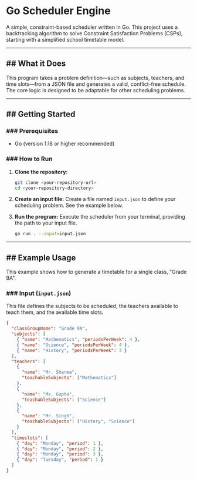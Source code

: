 # Go Scheduler Engine

A simple, constraint-based scheduler written in Go. This project uses a backtracking algorithm to solve Constraint Satisfaction Problems (CSPs), starting with a simplified school timetable model.

---

## ## What it Does

This program takes a problem definition—such as subjects, teachers, and time slots—from a JSON file and generates a valid, conflict-free schedule. The core logic is designed to be adaptable for other scheduling problems.



---

## ## Getting Started

### ### Prerequisites

* Go (version 1.18 or higher recommended)

### ### How to Run

1.  **Clone the repository:**
    ```sh
    git clone <your-repository-url>
    cd <your-repository-directory>
    ```

2.  **Create an input file:**
    Create a file named `input.json` to define your scheduling problem. See the example below.

3.  **Run the program:**
    Execute the scheduler from your terminal, providing the path to your input file.
    ```sh
    go run . --input=input.json
    ```

---

## ## Example Usage

This example shows how to generate a timetable for a single class, "Grade 9A".

### ### Input (`input.json`)

This file defines the subjects to be scheduled, the teachers available to teach them, and the available time slots.

```json
{
  "classGroupName": "Grade 9A",
  "subjects": [
    { "name": "Mathematics", "periodsPerWeek": 4 },
    { "name": "Science", "periodsPerWeek": 4 },
    { "name": "History", "periodsPerWeek": 3 }
  ],
  "teachers": [
    {
      "name": "Mr. Sharma",
      "teachableSubjects": ["Mathematics"]
    },
    {
      "name": "Ms. Gupta",
      "teachableSubjects": ["Science"]
    },
    {
      "name": "Mr. Singh",
      "teachableSubjects": ["History", "Science"]
    }
  ],
  "timeslots": [
    { "day": "Monday", "period": 1 },
    { "day": "Monday", "period": 2 },
    { "day": "Monday", "period": 3 },
    { "day": "Tuesday", "period": 1 }
  ]
}